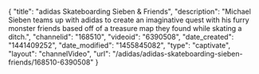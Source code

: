 {
    "title": "adidas Skateboarding Sieben & Friends",
    "description": "Michael Sieben teams up with adidas to create an imaginative quest with his furry monster friends based off of a treasure map they found while skating a ditch.",
    "channelid": "168510",
    "videoid": "6390508",
    "date_created": "1441409252",
    "date_modified": "1455845082",
    "type": "captivate",
    "layout": "channelVideo",
    "url": "\/adidas\/adidas-skateboarding-sieben-friends\/168510-6390508"
}